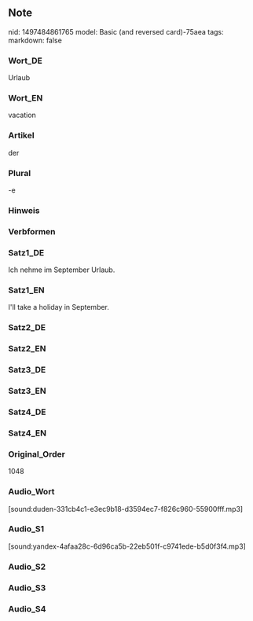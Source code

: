 ## Note
nid: 1497484861765
model: Basic (and reversed card)-75aea
tags: 
markdown: false

### Wort_DE
Urlaub

### Wort_EN
vacation

### Artikel
der

### Plural
-e

### Hinweis


### Verbformen


### Satz1_DE
Ich nehme im September Urlaub.

### Satz1_EN
I'll take a holiday in September.

### Satz2_DE


### Satz2_EN


### Satz3_DE


### Satz3_EN


### Satz4_DE


### Satz4_EN


### Original_Order
1048

### Audio_Wort
[sound:duden-331cb4c1-e3ec9b18-d3594ec7-f826c960-55900fff.mp3]

### Audio_S1
[sound:yandex-4afaa28c-6d96ca5b-22eb501f-c9741ede-b5d0f3f4.mp3]

### Audio_S2


### Audio_S3


### Audio_S4

